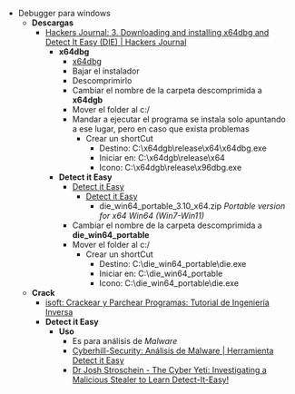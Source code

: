 - Debugger para windows 
  - **Descargas**
    - [Hackers Journal: 3. Downloading and installing x64dbg and Detect It Easy (DIE) | Hackers Journal](https://www.youtube.com/watch?v=mutp1_WB8uY)
      - **x64dbg**
        - [x64dbg](https://sourceforge.net/projects/x64dbg/)
        - Bajar el instalador 
        - Descomprimirlo
        - Cambiar el nombre de la carpeta descomprimida a **x64dgb**
        - Mover el folder al c:/
        - Mandar a ejecutar el programa se instala solo apuntando a ese lugar, pero en caso que exista problemas
          - Crear un shortCut
            - Destino: C:\x64dgb\release\x64\x64dbg.exe
            - Iniciar en: C:\x64dgb\release\x64
            - Icono: C:\x64dgb\release\x96dbg.exe
      - **Detect it Easy**
        - [Detect it Easy](https://horsicq.github.io/)
          - [Detect it Easy](https://github.com/horsicq/DIE-engine/releases)
            - die_win64_portable_3.10_x64.zip	*Portable version for x64 Win64 (Win7-Win11)*
        - Cambiar el nombre de la carpeta descomprimida a **die_win64_portable**
        - Mover el folder al c:/
          - Crear un shortCut
            - Destino: C:\die_win64_portable\die.exe
            - Iniciar en: C:\die_win64_portable
            - Icono: C:\die_win64_portable\die.exe
  - **Crack**
    - [isoft: Crackear y Parchear Programas: Tutorial de Ingeniería Inversa](https://www.youtube.com/watch?v=5l30OqvI3Xw)
    - **Detect it Easy**
      - **Uso**
        - Es para análisis de *Malware*
        - [Cyberhill-Security: Análisis de Malware | Herramienta Detect it Easy](https://www.youtube.com/watch?v=S0gFxPaIr6E)
        - [Dr Josh Stroschein - The Cyber Yeti: Investigating a Malicious Stealer to Learn Detect-It-Easy!](https://www.youtube.com/watch?v=FB_e1mIhykk)

